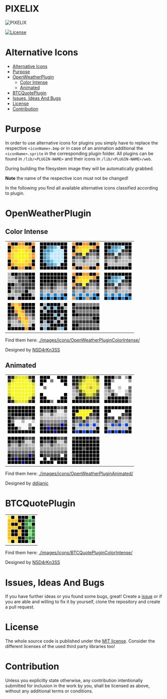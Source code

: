 # PIXELIX <!-- omit in toc -->
![PIXELIX](./images/LogoBlack.png)

[![License](https://img.shields.io/badge/license-MIT-blue.svg)](http://choosealicense.com/licenses/mit/)

# Alternative Icons

* [Alternative Icons](#alternative-icons)
* [Purpose](#purpose)
* [OpenWeatherPlugin](#openweatherplugin)
  * [Color Intense](#color-intense)
  * [Animated](#animated)
* [BTCQuotePlugin](#btcquoteplugin)
* [Issues, Ideas And Bugs](#issues-ideas-and-bugs)
* [License](#license)
* [Contribution](#contribution)

# Purpose

In order to use alternative icons for plugins you simply have to replace the respective ```<iconName>.bmp``` or in case of an animation additional the ```<iconName>.sprite``` in the corresponding plugin folder. All plugins can be found in ```/lib/<PLUGIN-NAME>``` and their icons in ```/lib/<PLUGIN-NAME>/web```.

During building the filesystem image they will be automatically grabbed.

**Note** the name of the respective icon must not be changed!

In the following you find all available alternative icons classified according to plugin.

# OpenWeatherPlugin

## Color Intense

|  |  |  |  |
| -------- | -------- | -------- | -------- |
|![01d](./../doc/images/icons/OpenWeatherPluginColorIntense/preview/01d.png)|![01n](./../doc/images/icons/OpenWeatherPluginColorIntense/preview/01n.png)|![02d](./../doc/images/icons/OpenWeatherPluginColorIntense/preview/02d.png)|![02n](./../doc/images/icons/OpenWeatherPluginColorIntense/preview/02n.png)|
|![04](./../doc/images/icons/OpenWeatherPluginColorIntense/preview/04.png)|![09](./../doc/images/icons/OpenWeatherPluginColorIntense/preview/09.png)|![10d](./../doc/images/icons/OpenWeatherPluginColorIntense/preview/10d.png)|![10n](./../doc/images/icons/OpenWeatherPluginColorIntense/preview/10n.png)|
|![11](./../doc/images/icons/OpenWeatherPluginColorIntense/preview/11.png)|![13](./../doc/images/icons/OpenWeatherPluginColorIntense/preview/13.png)|![50](./../doc/images/icons/OpenWeatherPluginColorIntense/preview/50.png)||

Find them here: [./images/icons/OpenWeatherPluginColorIntense/](./images/icons/OpenWeatherPluginColorIntense/)

Designed by [NSD4rKn3SS](https://github.com/NSD4rKn3SS)

## Animated

|  |  |  |  |
| -------- | -------- | -------- | -------- |
|![01d](./../doc/images/icons/OpenWeatherPluginAnimated/preview/01d.gif)|![01n](./../doc/images/icons/OpenWeatherPluginAnimated/preview/01n.gif)|![02d](./../doc/images/icons/OpenWeatherPluginAnimated/preview/02d.gif)|![02n](./../doc/images/icons/OpenWeatherPluginAnimated/preview/02n.gif)|
|![04](./../doc/images/icons/OpenWeatherPluginAnimated/preview/04.gif)|![09](./../doc/images/icons/OpenWeatherPluginAnimated/preview/09.gif)|![10d](./../doc/images/icons/OpenWeatherPluginAnimated/preview/10d.gif)|![10n](./../doc/images/icons/OpenWeatherPluginAnimated/preview/10n.gif)|
|![11](./../doc/images/icons/OpenWeatherPluginAnimated/preview/11.gif)|![13](./../doc/images/icons/OpenWeatherPluginAnimated/preview/13.gif)|![50](./../doc/images/icons/OpenWeatherPluginAnimated/preview/50.gif)||

Find them here: [./images/icons/OpenWeatherPluginAnimated/](./images/icons/OpenWeatherPluginAnimated/)

Designed by [ddijanic](https://github.com/ddijanic)

# BTCQuotePlugin

|  |
| -------- |
|![BTC_USD](./../doc/images/icons/BTCQuotePluginColorIntense/preview/BTC_USD.png)|

Find them here: [./images/icons/BTCQuotePluginColorIntense/](./images/icons/BTCQuotePluginColorIntense/)

Designed by [NSD4rKn3SS](https://github.com/NSD4rKn3SS)

# Issues, Ideas And Bugs
If you have further ideas or you found some bugs, great! Create a [issue](https://github.com/BlueAndi/Pixelix/issues) or if you are able and willing to fix it by yourself, clone the repository and create a pull request.

# License
The whole source code is published under the [MIT license](http://choosealicense.com/licenses/mit/).
Consider the different licenses of the used third party libraries too!

# Contribution
Unless you explicitly state otherwise, any contribution intentionally submitted for inclusion in the work by you, shall be licensed as above, without any
additional terms or conditions.
